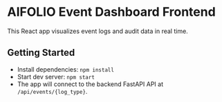 # AIFOLIO Event Dashboard Frontend

This React app visualizes event logs and audit data in real time.

## Getting Started
- Install dependencies: `npm install`
- Start dev server: `npm start`
- The app will connect to the backend FastAPI API at `/api/events/{log_type}`.
